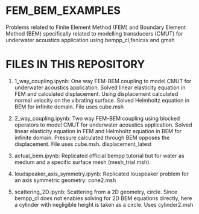 # FEM_BEM_EXAMPLES
Problems related to Finite Element Method (FEM) and Boundary Element Method (BEM) specifically related to modelling transducers (CMUT) for underwater acoustics application using bempp_cl,fenicsx and gmsh

# FILES IN THIS REPOSITORY

1. 1_way_coupling.ipynb:
One way FEM-BEM coupling to model CMUT for underwater acoustics application. Solved linear elasticity equation in FEM and calculated displacement. Using displacement     calculated normal velocity on the vibrating surface. Solved Helmholtz equation in BEM for infinite domain. File uses cube.msh

2. 2_way_coupling.ipynb:
Two way FEM-BEM coupling using blocked operators to model CMUT for underwater acoustics application. Solved linear elasticity equation in FEM and Helmholtz equation in BEM for infinite domain. Pressure calculated through BEM opposes the displacement. File uses cube.msh. displacement_latest

3. actual_bem.ipynb:
Replicated official bempp tutorial but for water as medium and a specific surface mesh (mesh_trial.msh).

4. loudspeaker_axis_symmetry.ipynb:
Replicated louspeaker problem for an axis symmetric geometry: cone2.msh

5. scattering_2D.ipynb:
Scattering from a 2D geometry, circle. Since bempp_cl does not enables solving for 2D BEM equations directly, here a cylinder with negligible height is taken as a circle. Uses cylinder2.msh
